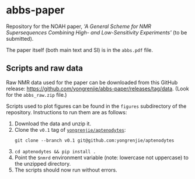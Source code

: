# abbs-paper

Repository for the NOAH paper, *'A General Scheme for NMR Supersequences Combining High- and Low-Sensitivity Experiments'* (to be submitted).

The paper itself (both main text and SI) is in the `abbs.pdf` file.

## Scripts and raw data

Raw NMR data used for the paper can be downloaded from this GitHub release: https://github.com/yongrenjie/abbs-paper/releases/tag/data.
(Look for the `abbs_raw.zip` file.)

Scripts used to plot figures can be found in the `figures` subdirectory of the repository.
Instructions to run them are as follows:

1. Download the data and unzip it.
2. Clone the `v0.1` tag of [`yongrenjie/aptenodytes`](https://github.com/yongrenjie/aptenodytes):
   ```
   git clone --branch v0.1 git@github.com:yongrenjie/aptenodytes
   ```
3. `cd aptenodytes && pip install .`
4. Point the `$nmrd` environment variable (note: lowercase not uppercase) to the unzipped directory.
5. The scripts should now run without errors.
